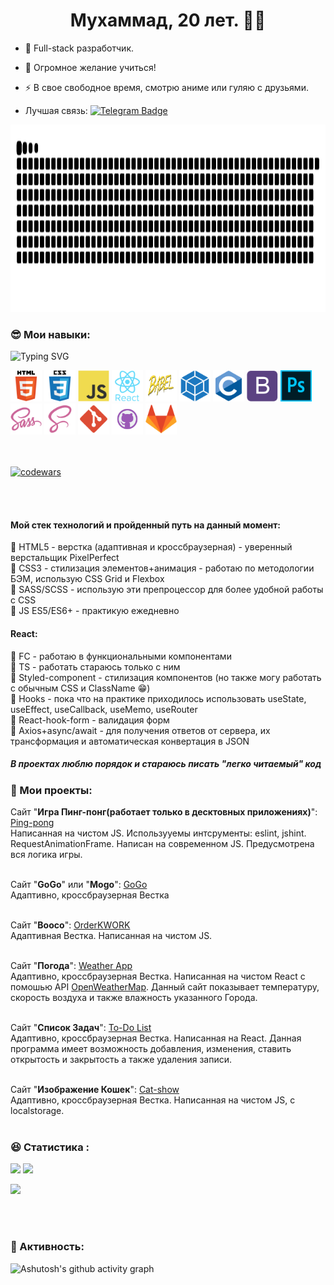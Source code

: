 ## <h1 align="center">Мухаммад, 20 лет. :man_technologist: </h1>

- :telescope: Full-stack разработчик.

- :seedling: Огромное желание учиться!

- :zap: В свое свободное время, смотрю аниме или гуляю с друзьями.
  
-  Лучшая связь: [![Telegram Badge](https://img.shields.io/badge/-@abum20209-blue?style=flat&logo=telegram&logoColor=white)](https://tele.click/@abum20209)

<a href="https://platane.github.io/snk">
  <img height="300px" src="./images/new/new_snk1.svg" ></img>
</a>

### :sunglasses: Мои навыки:

![Typing SVG](https://readme-typing-svg.herokuapp.com?color=%2336BCF7&lines=Front-end)

<div>
    <img src="./images/new/html_original_wordmark_logo_icon_146478.svg" title="HTML5" alt="HTML5" width="50" height="50"/>
    <img src="./images/new/css_original_wordmark_logo_icon_146576.svg" title="CSS3" alt="CSS3" width="50" height="50"/>
    <img src="./images/new/javascript_original_logo_icon_146455.svg" title="Javascript" alt="Javascript" width="50" height="50"/>
    <img src="./images/new/react_original_wordmark_logo_icon_146375.svg" title="React" alt="React" width="50" height="50"/>
    <img src="./images/skills/1280px-Babel_Logo.svg.png" title="React" alt="React" width="50" height="50"/>
    <img src="./images/skills/webpack_plain_logo_icon_146297.png" title="React" alt="React" width="50" height="50"/>
    <!-- <img src="./images/new/typescript_original_logo_icon_146317.svg" title="Typescript" alt="Typescript" width="50" height="50"/> -->
    <img src="./images/new/c_original_logo_icon_146611.svg" title="C" alt="C" width="50" height="50"/>
    <img src="./images/new/bootstrap_plain_logo_icon_146619.svg" title="Bootstrap" alt="Bootstrap" width="50" height="50"/>
    <img src="./images/skills/Photoshop_CC_icon.png" title="Bootstrap" alt="Bootstrap" width="50" height="50"/>
    <img src="./images/new/sass_original_logo_icon_146350.svg" title="SASS" alt="SASS" width="50" height="50"/>
    <img src="./images/new/file_type_scss_icon_130177.svg" title="SCSS" alt="SCSS" width="50" height="50"/>
    <img src="./images/new/file_type_git_icon_130581.svg" title="Git" alt="Git" width="50" height="50"/>
    <img src="./images/new/github_git_hub_logo_icon_132878.svg" title="GitHub" alt="GitHub" width="50" height="50"/>
    <img src="./images/new/gitlab_original_logo_icon_146503.svg" title="GitLab" alt="GitLab" width="50" height="50"/>
</div>
<br/><br/>

[![codewars](https://www.codewars.com/users/rsschool_b5f1bd5fe1d65f88/badges/large)](https://www.codewars.com/users/rsschool_b5f1bd5fe1d65f88)

<br/><br/>

#### Мой стек технологий и пройденный путь на данный момент:

:star2: HTML5 - верстка (адаптивная и кроссбраузерная) - уверенный верстальщик PixelPerfect <br>
:star2: CSS3 - стилизация элементов+анимация - работаю по методологии БЭМ, использую CSS Grid и Flexbox <br>
:star2: SASS/SCSS - использую эти препроцессор для более удобной работы с CSS <br>
:star2: JS ES5/ES6+ - практикую ежедневно <br>

#### React:

:star2: FC - работаю в функциональными компонентами <br>
:star2: TS - работать стараюсь только с ним <br>
:star2: Styled-component - стилизация компонентов (но также могу работать с обычным CSS и ClassName :grin:) <br>
:star2: Hooks - пока что на практике приходилось использовать useState, useEffect, useCallback, useMemo, useRouter <br>
:star2: React-hook-form - валидация форм <br>
:star2: Axios+async/await - для получения ответов от сервера, их трансформация и автоматическая конвертация в JSON <br>

##### В проектах люблю порядок и стараюсь писать "легко читаемый" код

### :briefcase: Мои проекты:

Сайт "<b>Игра Пинг-понг(работает только в десктовных приложениях)</b>": <a href="https://mmii0220.github.io/pingPong-JS/">Ping-pong</a><br/>
Написанная на чистом JS. Использууемы интсрументы: eslint, jshint. RequestAnimationFrame. Написан на современном JS. Предусмотрена вся логика игры.
<br/><br/>

Сайт "<b>GoGo</b>" или "<b>Mogo</b>": <a href="https://mmii0220.github.io/GoGo/">GoGo</a><br/>
Адаптивно, кроссбраузерная Вестка
<br><br/>

Сайт "<b>Booco</b>": <a href="https://mmii0220.github.io/orderKWORK/">OrderKWORK</a><br>
Адаптивная Вестка. Написанная на чистом JS.<br/>
<br/>

Сайт "<b>Погода</b>": <a href="https://github.com/MMII0220/weather__app">Weather App</a><br/>
Адаптивно, кроссбраузерная Вестка. Написанная на чистом React с помошью API <a href="https://openweathermap.org/api">OpenWeatherMap</a>. Данный сайт показывает температуру, скорость воздуха и также влажность указанного Города.
<br/><br/>

Сайт "<b>Список Задач</b>": <a href="https://github.com/MMII0220/todo_List_NEW">To-Do List</a><br/>
Адаптивно, кроссбраузерная Вестка. Написанная на React. Данная программа имеет возможность добавления, изменения, ставить открытость и закрытость а также удаления записи.
<br/><br/>

Сайт "<b>Изображение Кошек</b>": <a href="https://mmii0220.github.io/Cat-show/">Cat-show</a><br/>
Адаптивно, кроссбраузерная Вестка. Написанная на чистом JS, с localstorage.
<br/><br/>

### :satisfied: Статистика :

![](https://github-readme-streak-stats.herokuapp.com/?user=MMII0220&theme=algolia)
![](https://github-readme-stats.vercel.app/api?username=MMII0220&show_icons=true&theme=algolia)

![](https://github-profile-summary-cards.vercel.app/api/cards/profile-details?username=MMII0220&theme=solarized_dark)

<br/><br/>

<!--### :scroll: Languages :

[![Top Langs](https://github-readme-stats.vercel.app/api/top-langs/?username=MMII0220&theme=algolia)

<br/><br/>-->

### :muscle: Активность:

![Ashutosh's github activity graph](https://activity-graph.herokuapp.com/graph?username=MMII0220&theme=react-dark)
